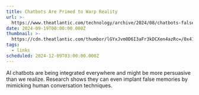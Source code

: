 ```yaml
---
title: Chatbots Are Primed to Warp Reality
url: >-
  https://www.theatlantic.com/technology/archive/2024/08/chatbots-false-memories/679660/
date: 2024-09-19T00:00:00.000Z
thumbnail: >-
  https://cdn.theatlantic.com/thumbor/lGYxJvm0D6I3aFr3kDCXen4azRc=/0x41:1917x1039/1200x625/media/img/mt/2024/08/chatgpt_hallucinate_compress/original.gif
tags:
  - links
scheduled: 2024-12-09T03:00:00.000Z
---
```


AI chatbots are being integrated everywhere and might be more persuasive than we realize. Research shows they can even implant false memories by mimicking human conversation techniques.
